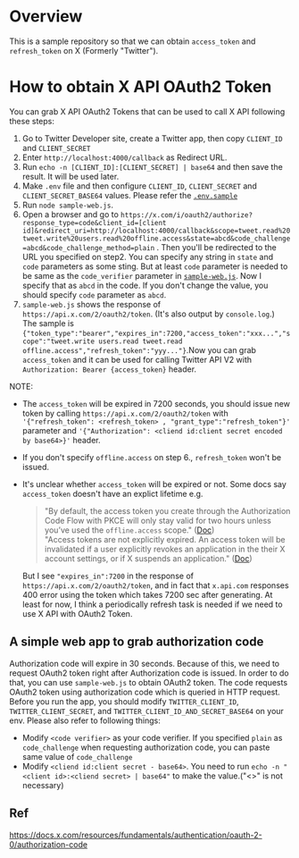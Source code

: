 # Overview

This is a sample repository so that we can obtain `access_token` and `refresh_token` on X (Formerly "Twitter").

# How to obtain X API OAuth2 Token

You can grab X API OAuth2 Tokens that can be used to call X API following these steps:

1. Go to Twitter Developer site, create a Twitter app, then copy `CLIENT_ID` and `CLIENT_SECRET`
2. Enter `http://localhost:4000/callback` as Redirect URL.
3. Run `echo -n [CLIENT_ID]:[CLIENT_SECRET] | base64` and then save the result. It will be used later.
4. Make `.env` file and then configure `CLIENT_ID`, `CLIENT_SECRET` and `CLIENT_SECRET_BASE64` values. Please refer the [`.env.sample`](./.env.sample)
5. Run `node sample-web.js`.
6. Open a browser and go to `https://x.com/i/oauth2/authorize?response_type=code&client_id=[client id]&redirect_uri=http://localhost:4000/callback&scope=tweet.read%20tweet.write%20users.read%20offline.access&state=abcd&code_challenge=abcd&code_challenge_method=plain` . Then you'll be redirected to the URL you specified on step2. You can specify any string in `state` and `code` parameters as some sting. But at least `code` parameter is needed to be same as the `code_verifier` parameter in [`sample-web.js`](./sample-web.js). Now I specify that as `abcd` in the code. If you don't change the value, you should specify `code` parameter as `abcd`. 
5. `sample-web.js` shows the response of `https://api.x.com/2/oauth2/token`. (It's also output by `console.log`.) The sample is `{"token_type":"bearer","expires_in":7200,"access_token":"xxx...","scope":"tweet.write users.read tweet.read offline.access","refresh_token":"yyy..."}`.Now you can grab `access_token` and it can be used for calling Twitter API V2 with `Authorization: Bearer {access_token}` header.

NOTE:  
- The `access_token` will be expired in 7200 seconds, you should issue new token by calling `https://api.x.com/2/oauth2/token` with `'{"refresh_token": <refresh_token> , "grant_type":"refresh_token"}'` parameter and `'{"Authorization": <cliend id:client secret encoded by base64>}'` header.  
- If you don't specify `offline.access` on step 6., `refresh_token` won't be issued.
- It's unclear whether `access_token` will be expired or not. Some docs say `access_token` doesn't have an explict lifetime e.g.  
  > "By default, the access token you create through the Authorization Code Flow with PKCE will only stay valid for two hours unless you’ve used the `offline.access` scope." ([Doc](https://docs.x.com/resources/fundamentals/authentication/oauth-2-0/authorization-code))  
  > "Access tokens are not explicitly expired. An access token will be invalidated if a user explicitly revokes an application in the their X account settings, or if X suspends an application." ([Doc](https://docs.x.com/resources/fundamentals/authentication/faq#how-long-does-an-access-token-last))  

  But I see `"expires_in":7200`  in the response of `https://api.x.com/2/oauth2/token`, and in fact that `x.api.com` responses 400 error using the token which takes 7200 sec after generating. At least for now, I think a periodically refresh task is needed if we need to use X API with OAuth2 Token.

## A simple web app to grab authorization code

Authorization code will expire in 30 seconds. Because of this, we need to request OAuth2 token right after Authorization code is issued. In order to do that, you can use `sample-web.js` to obtain OAuth2 token. The code requests OAuth2 token using authorization code which is queried in HTTP request. Before you run the app, you should modify `TWITTER_CLIENT_ID`, `TWITTER_CLIENT_SECRET`, and `TWITTER_CLIENT_ID_AND_SECRET_BASE64` on your env. Please also refer to following things:

- Modify `<code verifier>` as your code verifier. If you specified `plain` as `code_challenge` when requesting authorization code, you can paste same value of `code_challenge`
- Modify `<cliend id:client secret - base64>`. You need to run `echo -n "<client id>:<cliend secret> | base64"` to make the value.("<>" is not necessary)

## Ref

https://docs.x.com/resources/fundamentals/authentication/oauth-2-0/authorization-code